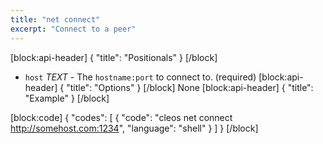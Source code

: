 ```yaml
---
title: "net connect"
excerpt: "Connect to a peer"
---
```

[block:api-header]
{
  "title": "Positionals"
}
[/block]
- `host` _TEXT_ - The `hostname:port` to connect to. (required)
[block:api-header]
{
  "title": "Options"
}
[/block]
None
[block:api-header]
{
  "title": "Example"
}
[/block]

[block:code]
{
  "codes": [
    {
      "code": "cleos net connect http://somehost.com:1234",
      "language": "shell"
    }
  ]
}
[/block]